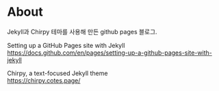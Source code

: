 # About

Jekyll과 Chirpy 테마를 사용해 만든 github pages 블로그.

Setting up a GitHub Pages site with Jekyll  
https://docs.github.com/en/pages/setting-up-a-github-pages-site-with-jekyll

Chirpy, a text-focused Jekyll theme  
https://chirpy.cotes.page/

